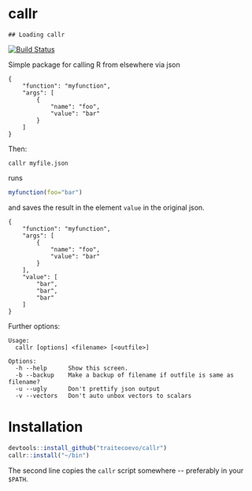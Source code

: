 # callr


```
## Loading callr
```

[![Build Status](https://travis-ci.org/traitecoevo/callr.png?branch=master)](https://travis-ci.org/traitecoevo/callr)

Simple package for calling R from elsewhere via json


```
{
    "function": "myfunction",
    "args": [
        {
            "name": "foo",
            "value": "bar"
        }
    ]
}

```

Then:



```
callr myfile.json
```

runs

```r
myfunction(foo="bar")
```

and saves the result in the element `value` in the original json.


```
{
    "function": "myfunction",
    "args": [
        {
            "name": "foo",
            "value": "bar"
        }
    ],
    "value": [
        "bar",
        "bar",
        "bar"
    ]
}
```

Further options:


```
Usage:
  callr [options] <filename> [<outfile>]

Options:
  -h --help      Show this screen.
  -b --backup    Make a backup of filename if outfile is same as filename?
  -u --ugly      Don't prettify json output
  -v --vectors   Don't auto unbox vectors to scalars
```

# Installation

```r
devtools::install_github("traitecoevo/callr")
callr::install("~/bin")
```

The second line copies the `callr` script somewhere -- preferably in your `$PATH`.
